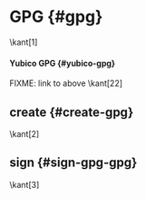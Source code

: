 # GPG {#gpg}
\kant[1]

#### Yubico GPG {#yubico-gpg}
FIXME: link to above
\kant[22]

## create {#create-gpg}
\kant[2]

## sign {#sign-gpg-gpg}
\kant[3]

